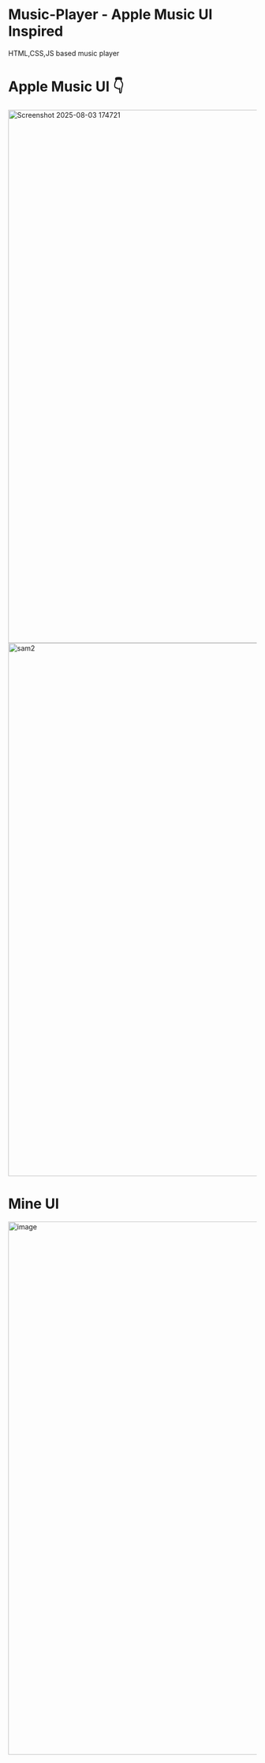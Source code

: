 # Music-Player - Apple Music UI Inspired
HTML,CSS,JS based music player

<h1>Apple Music UI 👇</h1>
<img width="1919" height="1079" alt="Screenshot 2025-08-03 174721" src="https://github.com/user-attachments/assets/5c59e42f-32c0-492e-97e5-35b27e56a47c" />
<img width="1919" height="1079" alt="sam2" src="https://github.com/user-attachments/assets/dc2efe8a-83dd-45ed-bac9-3287148ec5f4" />
<br>
<h1>Mine UI</h1>
<img width="1919" height="1079" alt="image" src="https://github.com/user-attachments/assets/9ed4b0b2-9ab8-42b5-bffe-2c774ef37b08" />
